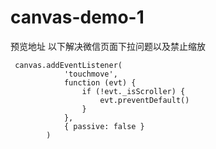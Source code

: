 # canvas-demo-1
预览地址
以下解决微信页面下拉问题以及禁止缩放
```
 canvas.addEventListener(
            'touchmove',
            function (evt) {
                if (!evt._isScroller) {
                    evt.preventDefault()
                }
            },
            { passive: false }
        )
```

